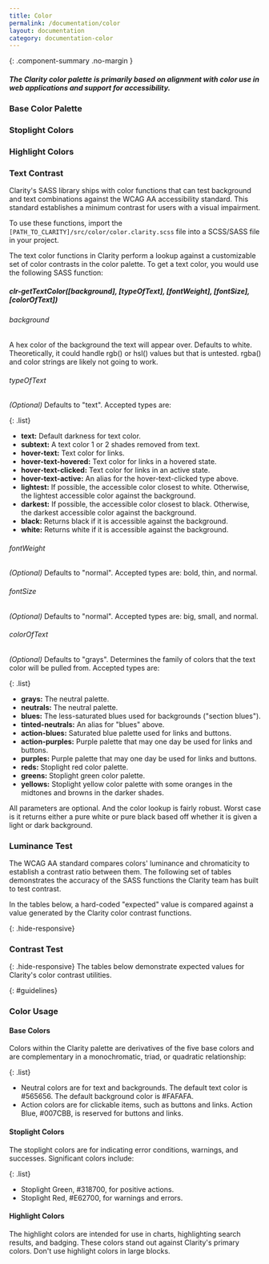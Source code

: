 ```yaml
---
title: Color
permalink: /documentation/color
layout: documentation
category: documentation-color
---
```


{: .component-summary .no-margin }
##### The Clarity color palette is primarily based on alignment with color use in web applications and support for accessibility.

### Base Color Palette

<clr-color-palette-base></clr-color-palette-base>

### Stoplight Colors

<clr-color-palette-stoplight></clr-color-palette-stoplight>

### Highlight Colors

<clr-color-palette-highlight></clr-color-palette-highlight>

### Text Contrast

Clarity's SASS library ships with color functions that can test background and text combinations against the WCAG AA accessibility standard. This standard establishes a minimum contrast for users with a visual impairment.

To use these functions, import the <code class="clr-code">[PATH_TO_CLARITY]/src/color/color.clarity.scss</code> file into a SCSS/SASS file in your project.

The text color functions in Clarity perform a lookup against a customizable set of color contrasts in the color palette. To get a text color, you would use the following SASS function:

##### clr-getTextColor([background], [typeOfText], [fontWeight], [fontSize], [colorOfText])

###### background

A hex color of the background the text will appear over. Defaults to white. Theoretically, it could handle rgb() or hsl() values but that is untested. rgba() and color strings are likely not going to work.

###### typeOfText
_(Optional)_ Defaults to "text". Accepted types are:

{: .list}
- **text:** Default darkness for text color.
- **subtext:** A text color 1 or 2 shades removed from text.
- **hover-text:** Text color for links.
- **hover-text-hovered:** Text color for links in a hovered state.
- **hover-text-clicked:** Text color for links in an active state.
- **hover-text-active:** An alias for the hover-text-clicked type above.
- **lightest:** If possible, the accessible color closest to white. Otherwise, the lightest accessible color against the background.
- **darkest:** If possible, the accessible color closest to black. Otherwise, the darkest accessible color against the background.
- **black:** Returns black if it is accessible against the background.
- **white:** Returns white if it is accessible against the background.

###### fontWeight
_(Optional)_ Defaults to "normal". Accepted types are: bold, thin, and normal.

###### fontSize
_(Optional)_ Defaults to "normal". Accepted types are: big, small, and normal.

###### colorOfText
_(Optional)_ Defaults to "grays". Determines the family of colors that the text color will be pulled from. Accepted types are:

{: .list}
- **grays:** The neutral palette.
- **neutrals:** The neutral palette.
- **blues:** The less-saturated blues used for backgrounds ("section blues").
- **tinted-neutrals:** An alias for "blues" above.
- **action-blues:** Saturated blue palette used for links and buttons.
- **action-purples:** Purple palette that may one day be used for links and buttons.
- **purples:** Purple palette that may one day be used for links and buttons.
- **reds:** Stoplight red color palette.
- **greens:** Stoplight green color palette.
- **yellows:** Stoplight yellow color palette with some oranges in the midtones and browns in the darker shades.

All parameters are optional. And the color lookup is fairly robust. Worst case is it returns either a pure white or pure black based off whether it is given a light or dark background.

### Luminance Test

The WCAG AA standard compares colors' luminance and chromaticity to establish a contrast ratio between them. The following set of tables demonstrates the accuracy of the SASS functions the Clarity team has built to test contrast.

In the tables below, a hard-coded "expected" value is compared against a value generated by the Clarity color contrast functions.

<clr-color-demo-luminance></clr-color-demo-luminance>

{: .hide-responsive}
### Contrast Test

{: .hide-responsive}
The tables below demonstrate expected values for Clarity's color contrast utilities.

<clr-color-demo-contrast class="hide-responsive"></clr-color-demo-contrast>

{: #guidelines}
### Color Usage

#### Base Colors
Colors within the Clarity palette are derivatives of the five base colors and are complementary in a monochromatic, triad, or quadratic relationship:

{: .list}
- Neutral colors are for text and backgrounds. The default text color is #565656.  The default background color is #FAFAFA.
- Action colors are for clickable items, such as buttons and links. Action Blue, #007CBB, is reserved for buttons and links.

#### Stoplight Colors

The stoplight colors are for indicating error conditions, warnings, and successes. Significant colors include:

{: .list}
- Stoplight Green, #318700, for positive actions.
- Stoplight Red, #E62700, for warnings and errors.

#### Highlight Colors

The highlight colors are intended for use in charts, highlighting search results, and badging. These colors stand out against Clarity's primary colors. Don't use highlight colors in large blocks.
